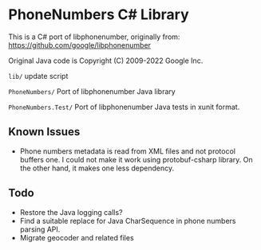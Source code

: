 PhoneNumbers C# Library
=======================

This is a C# port of libphonenumber, originally from:
  https://github.com/google/libphonenumber

Original Java code is Copyright (C) 2009-2022 Google Inc.

`lib/`
  update script

`PhoneNumbers/`
  Port of libphonenumber Java library

`PhoneNumbers.Test/`
  Port of libphonenumber Java tests in xunit format.


Known Issues
------------

- Phone numbers metadata is read from XML files and not protocol
  buffers one. I could not make it work using protobuf-csharp
  library. On the other hand, it makes one less dependency.


Todo
----

- Restore the Java logging calls?
- Find a suitable replace for Java CharSequence in phone numbers parsing API.
- Migrate geocoder and related files
